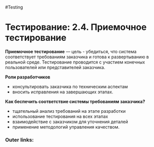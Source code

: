 #Testing 

# Тестирование: **2.4. Приемочное тестирование** 

**Приемочное тестирование** — цель - убедиться, что система соответствует требованиям заказчика и готова к развертыванию в реальной среде. Тестирование проводится с участием конечных пользователей или представителей заказчика.

**Роли разработчиков** 
- консультировать заказчика по техническим аспектам 
- вносить исправления на завершающих этапах.

**Как беспечить соответствие системы требованиям заказчика?**
- тщательный анализ требований на этапе разработки
- использование тестирования на всех этапах
- взаимодействие с заказчиком для уточнения деталей
- применение методологий управления качеством.
### Outer links:

